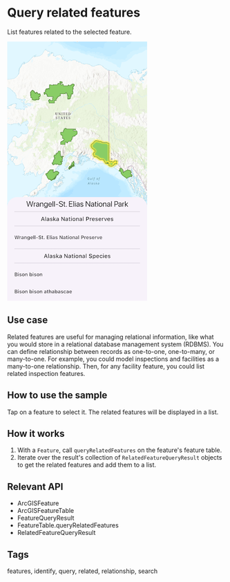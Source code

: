 # Query related features

List features related to the selected feature.

![Image of query related features](query_related_features.png)

## Use case

Related features are useful for managing relational information, like what you would store in a relational database management system (RDBMS). You can define relationship between records as one-to-one, one-to-many, or many-to-one. For example, you could model inspections and facilities as a many-to-one relationship. Then, for any facility feature, you could list related inspection features.

## How to use the sample

Tap on a feature to select it. The related features will be displayed in a list.

## How it works

1. With a `Feature`, call `queryRelatedFeatures` on the feature's feature table.
2. Iterate over the result's collection of `RelatedFeatureQueryResult` objects to get the related features and add them to a list.

## Relevant API

* ArcGISFeature
* ArcGISFeatureTable
* FeatureQueryResult
* FeatureTable.queryRelatedFeatures
* RelatedFeatureQueryResult

## Tags

features, identify, query, related, relationship, search
